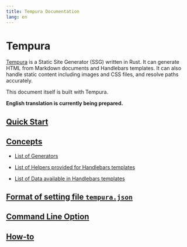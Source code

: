```yaml
---
title: Tempura Documentation
lang: en
---
```


# Tempura

[Tempura](https://github.com/yuma140902/tempura) is a Static Site Generator (SSG) written in Rust. It can generate HTML from Markdown documents and Handlebars templates. It can also handle static content including images and CSS files, and resolve paths accurately.

This document itself is built with Tempura.

**English translation is currently being prepared.**

## [Quick Start](quick-start.html)

## [Concepts](concepts.html)

- [List of Generators](generator-list.html)

- [List of Helpers provided for Handlebars templates](handlebars-helper-list.html)

- [List of Data available in Handlebars templates](handlebars-data-list.html)

## [Format of setting file `tempura.json`](tempura-json.html)

## [Command Line Option](cli.html)

## [How-to](howto.html)

